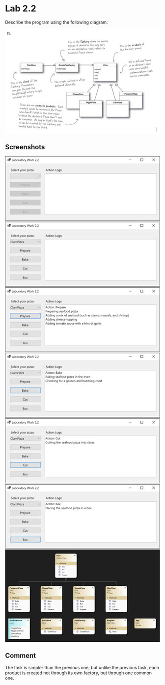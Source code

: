 # Lab 2.2

Describe the program using the following diagram:

<img src=".github/image01.png">

## Screenshots

<img src=".github/image02.png">
<img src=".github/image03.png">
<img src=".github/image04.png">
<img src=".github/image05.png">
<img src=".github/image06.png">
<img src=".github/image07.png">
<img src=".github/image08.png">

## Comment

The task is simpler than the previous one, but unlike the previous task, each product is created not through its own factory, but through one common one.
